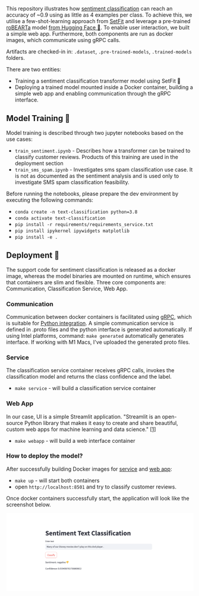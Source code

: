 This repository illustrates how [sentiment classification](https://huggingface.co/datasets/SetFit/SentEval-CR) can reach an accuracy of ~0.9 using as little as 4 examples per class. To achieve this, we utilise a few-shot-learning approach from [SetFit](https://huggingface.co/blog/setfit) and leverage a pre-trained [roBEARTa](https://arxiv.org/abs/1907.11692) model [from Hugging Face 🤗]((https://huggingface.co/cardiffnlp/twitter-roberta-base-sentiment)). To enable user interaction, we built a simple web app. Furthermore, both components are run as docker images, which communicate using gRPC calls.

Artifacts are checked-in in: `.dataset`, `.pre-trained-models`, `.trained-models` folders.

There are two entities:
* Training a sentiment classification transformer model using SetFit 🤗
* Deploying a trained model mounted inside a Docker container, building a simple web app and enabling communication through the gRPC interface.

## Model Training 🧠
Model training is described through two jupyter notebooks based on the use cases:
* `train_sentiment.ipynb` - Describes how a transformer can be trained to classify customer reviews. Products of this training are used in the deployment section
* `train_sms_spam.ipynb` - Investigates sms spam classification use case. It is not as documented as the sentiment analysis and is used only to investigate SMS spam classification feasibility.

Before running the notebooks, please prepare the dev environment by executing the following commands:
* `conda create -n text-classification python=3.8`
* `conda activate text-classification`
* `pip install -r requirements/requirements_service.txt`
* `pip install ipykernel ipywidgets matplotlib`
* `pip install -e .`

## Deployment 🚗
The support code for sentiment classification is released as a docker image, whereas the model binaries are mounted on runtime, which ensures that containers are slim and flexible. Three core components are: Communication, Classification Service, Web App.

### Communication
Communication between docker containers is facilitated using [gRPC](https://grpc.io/), which is suitable for [Python integration](https://grpc.io/docs/languages/python/quickstart/). A simple communication service is defined in .proto files and the python interface is generated automatically. If using Intel platforms, command:  `make generated` automatically generates interface. If working with M1 Macs, I've uploaded the generated proto files.

### Service
The classification service container receives gRPC calls, invokes the classification model and returns the class confidence and the label.
* `make service` - will build a classification service container

### Web App
In our case, UI is a simple Streamlit application. "Streamlit is an open-source Python library that makes it easy to create and share beautiful, custom web apps for machine learning and data science." [\[1\]](https://docs.streamlit.io/)
* `make webapp` - will build a web interface container

### How to deploy the model?
After successfully building Docker images for [service](https://github.com/ivanko-94/sentiment-classification/blob/main/Makefile#L15) and [web app](https://github.com/ivanko-94/sentiment-classification/blob/main/Makefile#L9):
* `make up` - will start both containers
* open `http://localhost:8501` and try to classify customer reviews.

Once docker containers successfully start, the application will look like the screenshot below.

![Web App screenshot](https://github.com/ivanko-94/sentiment-classification/blob/sentiment-classification-service/figures/app_screenshot.png)
